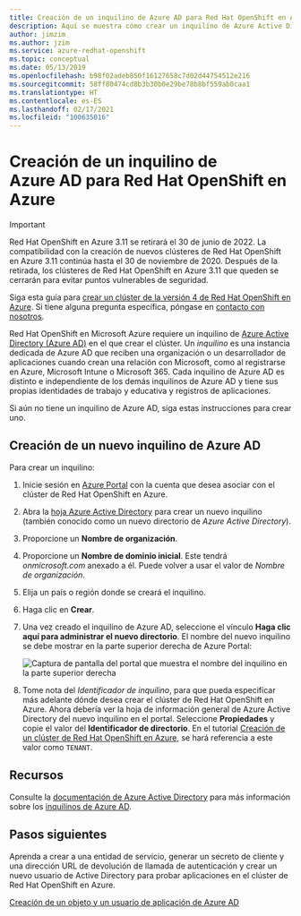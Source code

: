 ```yaml
---
title: Creación de un inquilino de Azure AD para Red Hat OpenShift en Azure
description: Aquí se muestra cómo crear un inquilino de Azure Active Directory (Azure AD) para hospedar el clúster de Red Hat OpenShift en Microsoft Azure.
author: jimzim
ms.author: jzim
ms.service: azure-redhat-openshift
ms.topic: conceptual
ms.date: 05/13/2019
ms.openlocfilehash: b98f02adeb850f16127658c7d02d44754512e216
ms.sourcegitcommit: 58ff80474cd8b3b30b0e29be78b8bf559ab0caa1
ms.translationtype: HT
ms.contentlocale: es-ES
ms.lasthandoff: 02/17/2021
ms.locfileid: "100635016"
---
```

# <a name="create-an-azure-ad-tenant-for-azure-red-hat-openshift"></a>Creación de un inquilino de Azure AD para Red Hat OpenShift en Azure

> [!IMPORTANT]
> Red Hat OpenShift en Azure 3.11 se retirará el 30 de junio de 2022. La compatibilidad con la creación de nuevos clústeres de Red Hat OpenShift en Azure 3.11 continúa hasta el 30 de noviembre de 2020. Después de la retirada, los clústeres de Red Hat OpenShift en Azure 3.11 que queden se cerrarán para evitar puntos vulnerables de seguridad.
> 
> Siga esta guía para [crear un clúster de la versión 4 de Red Hat OpenShift en Azure](tutorial-create-cluster.md).
> Si tiene alguna pregunta específica, póngase en [contacto con nosotros](mailto:arofeedback@microsoft.com).

Red Hat OpenShift en Microsoft Azure requiere un inquilino de [Azure Active Directory (Azure AD)](../active-directory/develop/quickstart-create-new-tenant.md) en el que crear el clúster. Un *inquilino* es una instancia dedicada de Azure AD que reciben una organización o un desarrollador de aplicaciones cuando crean una relación con Microsoft, como al registrarse en Azure, Microsoft Intune o Microsoft 365. Cada inquilino de Azure AD es distinto e independiente de los demás inquilinos de Azure AD y tiene sus propias identidades de trabajo y educativa y registros de aplicaciones.

Si aún no tiene un inquilino de Azure AD, siga estas instrucciones para crear uno.

## <a name="create-a-new-azure-ad-tenant"></a>Creación de un nuevo inquilino de Azure AD

Para crear un inquilino:

1. Inicie sesión en [Azure Portal](https://portal.azure.com/) con la cuenta que desea asociar con el clúster de Red Hat OpenShift en Azure.
2. Abra la [hoja Azure Active Directory](https://portal.azure.com/#create/Microsoft.AzureActiveDirectory) para crear un nuevo inquilino (también conocido como un nuevo directorio de *Azure Active Directory*).
3. Proporcione un **Nombre de organización**.
4. Proporcione un **Nombre de dominio inicial**. Este tendrá *onmicrosoft.com* anexado a él. Puede volver a usar el valor de *Nombre de organización*.
5. Elija un país o región donde se creará el inquilino.
6. Haga clic en **Crear**.
7. Una vez creado el inquilino de Azure AD, seleccione el vínculo **Haga clic aquí para administrar el nuevo directorio**. El nombre del nuevo inquilino se debe mostrar en la parte superior derecha de Azure Portal:  

    ![Captura de pantalla del portal que muestra el nombre del inquilino en la parte superior derecha][tenantcallout]  

8. Tome nota del *Identificador de inquilino*, para que pueda especificar más adelante dónde desea crear el clúster de Red Hat OpenShift en Azure. Ahora debería ver la hoja de información general de Azure Active Directory del nuevo inquilino en el portal. Seleccione **Propiedades** y copie el valor del **Identificador de directorio**. En el tutorial [Creación de un clúster de Red Hat OpenShift en Azure](tutorial-create-cluster.md), se hará referencia a este valor como `TENANT`.

[tenantcallout]: ./media/howto-create-tenant/tenant-callout.png

## <a name="resources"></a>Recursos

Consulte la [documentación de Azure Active Directory](../active-directory/index.yml) para más información sobre los [inquilinos de Azure AD](../active-directory/develop/quickstart-create-new-tenant.md).

## <a name="next-steps"></a>Pasos siguientes

Aprenda a crear a una entidad de servicio, generar un secreto de cliente y una dirección URL de devolución de llamada de autenticación y crear un nuevo usuario de Active Directory para probar aplicaciones en el clúster de Red Hat OpenShift en Azure.

[Creación de un objeto y un usuario de aplicación de Azure AD](howto-aad-app-configuration.md)